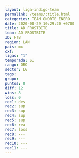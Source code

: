 ```yaml
---
layout: liga-indigo-team
permalink: /teams/:title.html
categories: TEAM GNORTE ENERO
date: 2020-08-29 10:29:20 +0700
title: AD FROSTBITE
team: AD FROSTBITE
ID: FTB
region: LAN
pais: mx
cxf: 
ligas: "1"
temporada: SI
rango: ORO
sector: LG
tags: 
grupo: 
puntos: 8
diff: 12
wins: 8
loss: 0
rec1: des
rec2: sup
rec3: sup
rec4: sup
rec5: sup
rec6: rea
rec7: loss
rec8: ---
rec9: ---
rec10: ---
rec11: ---
---
```



